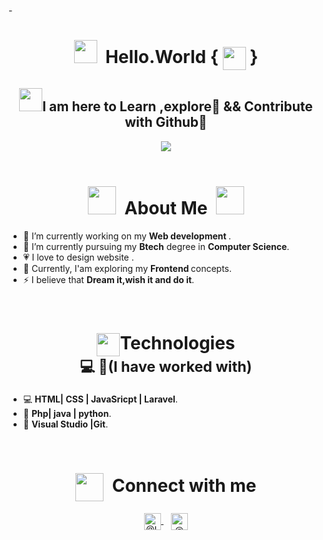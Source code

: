 -<!-- INTRO SECTION -->
# <div align="center"><img height="37px" width="37px" src="Gifs/Hi.gif">&nbsp;&nbsp;Hello.World&nbsp;{&nbsp;<img align="center" height="37px" width="37px" src="Gifs/Background.gif">&nbsp;}
  </div>
  
## <div align="center"><img height="37px" width="37px" src="Gifs/gif3.gif">I am here to Learn ,explore🙂 && Contribute with Github🌱
  </div>
  <div align="center">
    <img src="Gifs/giphy.gif" height="auto" width="auto">
  </div><br>
  
  
  
  
<!-- ABOUT ME SECTION -->  
# <div align="center"><img height="45px" width="45px" src="Gifs/star.gif"/>&nbsp;&nbsp;About Me&nbsp;&nbsp;<img height="45px" width="45px" src="Gifs/star.gif"/>
   </div>
  <!-- ABOUT INFO -->
  <ul>
    <li>🌈 I’m currently working on my <b>Web development </b>.</li>
    <li>🌱 I’m currently pursuing my <b>Btech</b> degree in <b>Computer Science</b>.</li>
    <li>💗 I love to design website <b></b>.</li>
    <li>📄  Currently, I'am exploring my <b>Frontend </b> concepts.</li>
    <li>⚡ I believe that <b>Dream it,wish it and do it</b>.</li>
  </ul><br>




<!-- TECHNOLOGIES SECTION -->
# <div align="center"><img height="37px" width="37px" src="Gifs/Computer.gif" align="center">Technologies<br><sub>💻&nbsp;🌱(I have worked with)</sub>
   </div>
  <!-- TECHNOLOGIES LIST -->
    <ul>
      <li>💻 <b>HTML| CSS | JavaSricpt | Laravel</b>.</li>
      <li>🔧 <b>Php| java | python</b>.</li>
      <li>🔨 <b>Visual Studio |Git</b>.</li>
    </ul><br>
 
<!-- CONNECT ME SECTION -->
# <div align="center"><img height="45px" width="45px" src="Gifs/Connect.gif" align="center">&nbsp;&nbsp;Connect with me
  </div>
  <div align="center">
  <!-- LINKEDIN SECTION -->
    <a href="https://www.linkedin.com/in/rachana-priyadarshni-samal/">
      <img src="linkedin.svg" alt="@LinkedIn" width="27px" align="center" />
    </a>&nbsp;&nbsp;
  <!-- EMAIL SECTION -->
    <a href="rachanapriyadarshnisamal@gmail.com">
      <img src="gmail.svg" alt="@mail" width="27px" align="center">
    </a><br>
  </div>
  </html>

